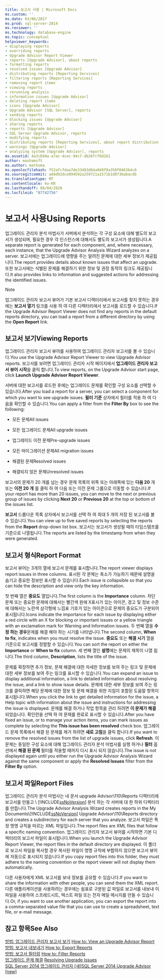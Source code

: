 ```yaml
---
title: 보고서 사용 | Microsoft Docs
ms.custom: ''
ms.date: 03/06/2017
ms.prod: sql-server-2014
ms.reviewer: ''
ms.technology: database-engine
ms.topic: conceptual
helpviewer_keywords:
- displaying reports
- overriding reports
- Upgrade Advisor Report Viewer
- reports [Upgrade Advisor], about reports
- formatting reports
- resolved issues [Upgrade Advisor]
- distributing reports [Reporting Services]
- filtering reports [Reporting Services]
- removing report items
- viewing reports
- rerunning analysis
- information issues [Upgrade Advisor]
- deleting report items
- icons [Upgrade Advisor]
- Upgrade Advisor [SQL Server], reports
- sending reports
- blocking issues [Upgrade Advisor]
- sharing reports
- reports [Upgrade Advisor]
- SQL Server Upgrade Advisor, reports
- modifying reports
- distributing reports [Reporting Services], about report distribution
- warnings [Upgrade Advisor]
- analyzing system [Upgrade Advisor], reports
ms.assetid: 4a3cb94a-a7ac-4cec-94c7-db26fcf6d161
author: mashamsft
ms.author: mathoma
ms.openlocfilehash: f52afcfdaa7de33d83d64a049f9a350f0463b4c6
ms.sourcegitcommit: ad4d92dce894592a259721a1571b1d8736abacdb
ms.translationtype: MT
ms.contentlocale: ko-KR
ms.lasthandoff: 08/04/2020
ms.locfileid: "87742756"
---
```

# <a name="using-reports"></a><span data-ttu-id="b9510-102">보고서 사용</span><span class="sxs-lookup"><span data-stu-id="b9510-102">Using Reports</span></span>
  <span data-ttu-id="b9510-103">업그레이드 관리자 분석 마법사가 서버에서 분석하는 각 구성 요소에 대해 별도의 보고서가 생성되며, 필요한 경우 각 인스턴스에 대해서도 별도의 보고서가 생성됩니다.</span><span class="sxs-lookup"><span data-stu-id="b9510-103">A separate report is generated for each component, and, where necessary, each instance, that the Upgrade Advisor Analysis Wizard analyzes on a server.</span></span> <span data-ttu-id="b9510-104">보고서에는 업그레이드에 영향을 주는 알려진 문제에 대한 세부 정보가 제공됩니다.</span><span class="sxs-lookup"><span data-stu-id="b9510-104">The report provides details about known issues that affect an upgrade.</span></span> <span data-ttu-id="b9510-105">또한 보고서에는 식별된 문제를 해결하기 위한 정보 및 권장 동작의 링크도 제공됩니다.</span><span class="sxs-lookup"><span data-stu-id="b9510-105">It also provides links to information and suggested actions for addressing the identified issues.</span></span>  
  
> [!NOTE]  
>  <span data-ttu-id="b9510-106">업그레이드 관리자 보고서 뷰어가 기본 보고서 디렉터리에서 보고서를 찾지 못하는 경우에는 **보고서 열기** 링크를 사용 하 여 다른 디렉터리에서 보고서를 로드할 수 있습니다.</span><span class="sxs-lookup"><span data-stu-id="b9510-106">If the Upgrade Advisor Report Viewer does not find any reports in the default reports directory, you can load a report from a different directory by using the **Open Report** link.</span></span>  
  
## <a name="viewing-reports"></a><span data-ttu-id="b9510-107">보고서 보기</span><span class="sxs-lookup"><span data-stu-id="b9510-107">Viewing Reports</span></span>  
 <span data-ttu-id="b9510-108">업그레이드 관리자 보고서 뷰어를 사용하여 업그레이드 관리자 보고서를 볼 수 있습니다.</span><span class="sxs-lookup"><span data-stu-id="b9510-108">You use the Upgrade Advisor Report Viewer to view Upgrade Advisor reports.</span></span> <span data-ttu-id="b9510-109">보고서를 보려면 업그레이드 관리자 시작 페이지에서 **업그레이드 관리자 보고서 뷰어 시작**을 클릭 합니다.</span><span class="sxs-lookup"><span data-stu-id="b9510-109">To view reports, on the Upgrade Advisor start page, click **Launch Upgrade Advisor Report Viewer**.</span></span>  
  
 <span data-ttu-id="b9510-110">서버에 대한 보고서를 로드한 후에는 업그레이드 문제를 확인할 구성 요소를 선택할 수 있습니다.</span><span class="sxs-lookup"><span data-stu-id="b9510-110">After you load a report for a server, you can select a component for which you want to see upgrade issues.</span></span> <span data-ttu-id="b9510-111">**필터 기준** 상자에서 필터를 적용 하 여 다음을 확인할 수 있습니다.</span><span class="sxs-lookup"><span data-stu-id="b9510-111">You can apply a filter from the **Filter By** box to see the following:</span></span>  
  
-   <span data-ttu-id="b9510-112">모든 문제</span><span class="sxs-lookup"><span data-stu-id="b9510-112">All issues</span></span>  
  
-   <span data-ttu-id="b9510-113">모든 업그레이드 문제</span><span class="sxs-lookup"><span data-stu-id="b9510-113">All upgrade issues</span></span>  
  
-   <span data-ttu-id="b9510-114">업그레이드 이전 문제</span><span class="sxs-lookup"><span data-stu-id="b9510-114">Pre-upgrade issues</span></span>  
  
-   <span data-ttu-id="b9510-115">모든 마이그레이션 문제</span><span class="sxs-lookup"><span data-stu-id="b9510-115">All migration issues</span></span>  
  
-   <span data-ttu-id="b9510-116">해결된 문제</span><span class="sxs-lookup"><span data-stu-id="b9510-116">Resolved issues</span></span>  
  
-   <span data-ttu-id="b9510-117">해결되지 않은 문제</span><span class="sxs-lookup"><span data-stu-id="b9510-117">Unresolved issues</span></span>  
  
 <span data-ttu-id="b9510-118">보고서의 문제가 20 개를 넘는 경우 문제 목록의 위쪽 또는 아래쪽에 있는 **다음 20** 개 또는 **이전 20 개** 를 클릭 하 여 다음 또는 이전 문제 그룹으로 이동할 수 있습니다.</span><span class="sxs-lookup"><span data-stu-id="b9510-118">If your report has more than 20 issues, you can move to the next or previous group of issues by clicking **Next 20** or **Previous 20** at the top or bottom of the issues list.</span></span>  
  
 <span data-ttu-id="b9510-119">**보고서** 드롭다운 목록 상자에서 보고서를 선택 하 여 최대 5 개의 저장 된 보고서를 볼 수 있습니다.</span><span class="sxs-lookup"><span data-stu-id="b9510-119">You can view up to five saved reports by selecting the reports from the **Report** drop-down list box.</span></span> <span data-ttu-id="b9510-120">보고서는 보고서가 생성될 때의 타임스탬프를 기준으로 나열됩니다.</span><span class="sxs-lookup"><span data-stu-id="b9510-120">The reports are listed by the timestamp from when they were generated.</span></span>  
  
## <a name="report-format"></a><span data-ttu-id="b9510-121">보고서 형식</span><span class="sxs-lookup"><span data-stu-id="b9510-121">Report Format</span></span>  
 <span data-ttu-id="b9510-122">보고서 뷰어는 3개의 열에 보고서 문제를 표시합니다.</span><span class="sxs-lookup"><span data-stu-id="b9510-122">The report viewer displays report issues in three columns.</span></span> <span data-ttu-id="b9510-123">표시된 각 문제는 축소가 가능하기 때문에 설명을 숨기고 중요한 정보만 표시할 수 있습니다.</span><span class="sxs-lookup"><span data-stu-id="b9510-123">Each issue is collapsible so that you can hide the description and view only the key information.</span></span>  
  
 <span data-ttu-id="b9510-124">첫 번째 열은 **중요도** 열입니다.</span><span class="sxs-lookup"><span data-stu-id="b9510-124">The first column is the **Importance** column.</span></span> <span data-ttu-id="b9510-125">차단 문제 또는 중요한 문제에 대해서는 빨간색 원에 X표시가 있는 아이콘, 경고 및 정보 수준에 대해서는 노란색 삼각형에 느낌표 기호가 있는 아이콘으로 문제의 중요도가 구분되어 표시됩니다.</span><span class="sxs-lookup"><span data-stu-id="b9510-125">Icons indicate the importance for each issue by displaying either a red circle with an X for blocking or important issues or a yellow triangle with an exclamation mark for Warning and Information issues.</span></span> <span data-ttu-id="b9510-126">두 번째 열을 **수정 하는 경우**문제를 해결 해야 하는 시기를 나타냅니다.</span><span class="sxs-lookup"><span data-stu-id="b9510-126">The second column, **When to fix**, indicates when you must resolve the issue.</span></span> <span data-ttu-id="b9510-127">**중요도** 또는 **해결 시기** 열을 기준으로 보고서를 정렬할 수 있습니다.</span><span class="sxs-lookup"><span data-stu-id="b9510-127">You can sort the report on either the **Importance** or **When to fix** column.</span></span> <span data-ttu-id="b9510-128">세 번째 열인 **설명**에는 문제의 제목이 나열 됩니다.</span><span class="sxs-lookup"><span data-stu-id="b9510-128">The third column, **Description**, lists the title of the issue.</span></span>  
  
 <span data-ttu-id="b9510-129">문제를 확장하면 추가 정보, 문제 해결에 대한 자세한 정보를 보여 주는 링크 및 문제에 대한 세부 정보를 보여 주는 링크를 표시할 수 있습니다.</span><span class="sxs-lookup"><span data-stu-id="b9510-129">You can expand an issue to display additional information, a link to detailed information about resolving the issue, and a link to show issue details.</span></span> <span data-ttu-id="b9510-130">문제에 대한 세부 정보를 보여 주는 링크를 클릭하면 해당 문제에 대한 정보 및 문제 해결을 위한 지침이 포함된 도움말 항목이 표시됩니다.</span><span class="sxs-lookup"><span data-stu-id="b9510-130">When you click the link to get detailed information for the issue, a Help topic with information about the issue and instructions for addressing the issue is displayed.</span></span> <span data-ttu-id="b9510-131">문제를 해결 하거나 작업 항목을 관리 하려면 **이 문제가 해결** 되었습니다. 확인란을 선택 하 여 문제를 완료로 표시할 수 있습니다.</span><span class="sxs-lookup"><span data-stu-id="b9510-131">After you have fixed an issue, or to manage your action items, you can mark issues as complete by selecting the **This issue has been resolved** check box.</span></span> <span data-ttu-id="b9510-132">업그레이드 문제 목록에서 해결 된 문제를 제거 하려면 **새로 고침**을 클릭 합니다.</span><span class="sxs-lookup"><span data-stu-id="b9510-132">If you want to remove the resolved issues from the list of upgrade issues, click **Refresh**.</span></span> <span data-ttu-id="b9510-133">이 문제는 동일한 구성 요소에 대해 업그레이드 관리자 분석 마법사를 실행 하거나 **필터** 옵션에서 **해결 된 문제** 필터를 적용할 때까지 다시 표시 되지 않습니다.</span><span class="sxs-lookup"><span data-stu-id="b9510-133">The issue is not displayed again until you either run the Upgrade Advisor Analysis Wizard against the same component or apply the **Resolved Issues** filter from the **Filter By** option.</span></span>  
  
## <a name="report-files"></a><span data-ttu-id="b9510-134">보고서 파일</span><span class="sxs-lookup"><span data-stu-id="b9510-134">Report Files</span></span>  
 <span data-ttu-id="b9510-135">업그레이드 관리자 분석 마법사는 내 문서 upgrade Advisor\110\Reports 디렉터리에 보고서를 만들고 \\ [!INCLUDE[ssNoVersion](../../includes/ssnoversion-md.md)] 분석 하는 각 서버에 대 한 하위 디렉터리를 만듭니다.</span><span class="sxs-lookup"><span data-stu-id="b9510-135">The Upgrade Advisor Analysis Wizard creates reports in the My Documents\\[!INCLUDE[ssNoVersion](../../includes/ssnoversion-md.md)] Upgrade Advisor\110\Reports directory and creates a subdirectory for each server that you analyze.</span></span> <span data-ttu-id="b9510-136">보고서 파일은 특정 명명 규칙을 따르는 XML 파일입니다.</span><span class="sxs-lookup"><span data-stu-id="b9510-136">The report files are XML files that follow a specific naming convention.</span></span> <span data-ttu-id="b9510-137">업그레이드 관리자 보고서 뷰어를 시작하면 기본 디렉터리의 보고서 파일이 표시됩니다.</span><span class="sxs-lookup"><span data-stu-id="b9510-137">When you launch the Upgrade Advisor Report Viewer, the report files in the default directory are displayed.</span></span> <span data-ttu-id="b9510-138">이 폴더로 보고서 파일을 복사할 경우 복사된 파일이 명명 규칙에 부합하지 않으면 보고서 뷰어에 자동으로 표시되지 않습니다.</span><span class="sxs-lookup"><span data-stu-id="b9510-138">If you copy report files into this folder, they must adhere to the naming convention or the report viewer will not display them automatically.</span></span>  
  
 <span data-ttu-id="b9510-139">다른 사용자에게 XML 보고서를 보내 정보를 공유할 수 있습니다.</span><span class="sxs-lookup"><span data-stu-id="b9510-139">If you want to share the information with other people, you can send them the XML report.</span></span> <span data-ttu-id="b9510-140">다른 애플리케이션을 사용하려는 경우에는 쉼표로 구분된 값 파일로 보고서를 내보내 이 파일을 사용하여 스프레드시트, 텍스트 파일 또는 전자 메일 메시지를 만들 수 있습니다.</span><span class="sxs-lookup"><span data-stu-id="b9510-140">Or, if you want to use another application, you can export the report into a comma-separated value file that you can use to create a spreadsheet, text file, or e-mail message.</span></span>  
  
## <a name="see-also"></a><span data-ttu-id="b9510-141">참고 항목</span><span class="sxs-lookup"><span data-stu-id="b9510-141">See Also</span></span>  
 <span data-ttu-id="b9510-142">[방법: 업그레이드 관리자 보고서 보기](../../../2014/sql-server/install/how-to-view-an-upgrade-advisor-report.md) </span><span class="sxs-lookup"><span data-stu-id="b9510-142">[How to: View an Upgrade Advisor Report](../../../2014/sql-server/install/how-to-view-an-upgrade-advisor-report.md) </span></span>  
 <span data-ttu-id="b9510-143">[방법: 보고서 내보내기](../../../2014/sql-server/install/how-to-export-reports.md) </span><span class="sxs-lookup"><span data-stu-id="b9510-143">[How to: Export Reports](../../../2014/sql-server/install/how-to-export-reports.md) </span></span>  
 <span data-ttu-id="b9510-144">[방법: 보고서 필터링](../../../2014/sql-server/install/how-to-filter-reports.md) </span><span class="sxs-lookup"><span data-stu-id="b9510-144">[How to: Filter Reports](../../../2014/sql-server/install/how-to-filter-reports.md) </span></span>  
 <span data-ttu-id="b9510-145">[업그레이드 문제 해결](../../../2014/sql-server/install/resolving-upgrade-issues.md) </span><span class="sxs-lookup"><span data-stu-id="b9510-145">[Resolving Upgrade Issues](../../../2014/sql-server/install/resolving-upgrade-issues.md) </span></span>  
 [<span data-ttu-id="b9510-146">SQL Server 2014 업그레이드 관리자 &#91;새&#93;</span><span class="sxs-lookup"><span data-stu-id="b9510-146">SQL Server 2014 Upgrade Advisor &#91;new&#93;</span></span>](sql-server-2014-upgrade-advisor.md)  
  
  
